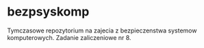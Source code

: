 # bezpsyskomp

Tymczasowe repozytorium na zajecia z bezpieczenstwa systemow komputerowych. Zadanie zaliczeniowe nr 8.
